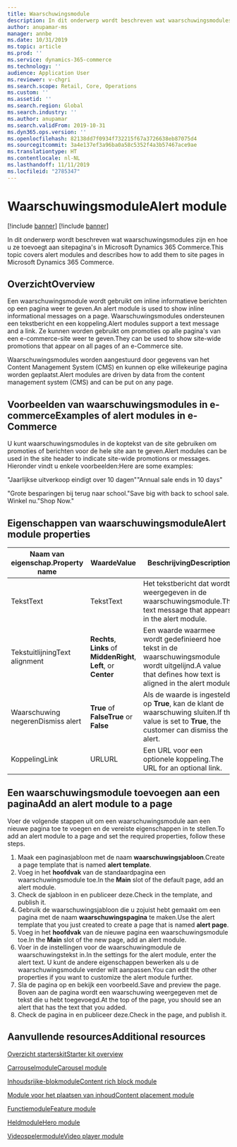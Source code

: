 ```yaml
---
title: Waarschuwingsmodule
description: In dit onderwerp wordt beschreven wat waarschuwingsmodules zijn en hoe u ze toevoegt aan sitepagina's in Microsoft Dynamics 365 Commerce.
author: anupamar-ms
manager: annbe
ms.date: 10/31/2019
ms.topic: article
ms.prod: ''
ms.service: dynamics-365-commerce
ms.technology: ''
audience: Application User
ms.reviewer: v-chgri
ms.search.scope: Retail, Core, Operations
ms.custom: ''
ms.assetid: ''
ms.search.region: Global
ms.search.industry: ''
ms.author: anupamar
ms.search.validFrom: 2019-10-31
ms.dyn365.ops.version: ''
ms.openlocfilehash: 82138dd7f0934f732215f67a3726638eb87075d4
ms.sourcegitcommit: 3a4e137ef3a96ba0a58c5352f4a3b57467ace9ae
ms.translationtype: HT
ms.contentlocale: nl-NL
ms.lasthandoff: 11/11/2019
ms.locfileid: "2785347"
---
```

# <a name="alert-module"></a><span data-ttu-id="fcefc-103">Waarschuwingsmodule</span><span class="sxs-lookup"><span data-stu-id="fcefc-103">Alert module</span></span>

[!include [banner](includes/preview-banner.md)]
[!include [banner](includes/banner.md)]

<span data-ttu-id="fcefc-104">In dit onderwerp wordt beschreven wat waarschuwingsmodules zijn en hoe u ze toevoegt aan sitepagina's in Microsoft Dynamics 365 Commerce.</span><span class="sxs-lookup"><span data-stu-id="fcefc-104">This topic covers alert modules and describes how to add them to site pages in Microsoft Dynamics 365 Commerce.</span></span>

## <a name="overview"></a><span data-ttu-id="fcefc-105">Overzicht</span><span class="sxs-lookup"><span data-stu-id="fcefc-105">Overview</span></span>

<span data-ttu-id="fcefc-106">Een waarschuwingsmodule wordt gebruikt om inline informatieve berichten op een pagina weer te geven.</span><span class="sxs-lookup"><span data-stu-id="fcefc-106">An alert module is used to show inline informational messages on a page.</span></span> <span data-ttu-id="fcefc-107">Waarschuwingsmodules ondersteunen een tekstbericht en een koppeling.</span><span class="sxs-lookup"><span data-stu-id="fcefc-107">Alert modules support a text message and a link.</span></span> <span data-ttu-id="fcefc-108">Ze kunnen worden gebruikt om promoties op alle pagina's van een e-commerce-site weer te geven.</span><span class="sxs-lookup"><span data-stu-id="fcefc-108">They can be used to show site-wide promotions that appear on all pages of an e-Commerce site.</span></span> 

<span data-ttu-id="fcefc-109">Waarschuwingsmodules worden aangestuurd door gegevens van het Content Management System (CMS) en kunnen op elke willekeurige pagina worden geplaatst.</span><span class="sxs-lookup"><span data-stu-id="fcefc-109">Alert modules are driven by data from the content management system (CMS) and can be put on any page.</span></span>

## <a name="examples-of-alert-modules-in-e-commerce"></a><span data-ttu-id="fcefc-110">Voorbeelden van waarschuwingsmodules in e-commerce</span><span class="sxs-lookup"><span data-stu-id="fcefc-110">Examples of alert modules in e-Commerce</span></span>

<span data-ttu-id="fcefc-111">U kunt waarschuwingsmodules in de koptekst van de site gebruiken om promoties of berichten voor de hele site aan te geven.</span><span class="sxs-lookup"><span data-stu-id="fcefc-111">Alert modules can be used in the site header to indicate site-wide promotions or messages.</span></span> <span data-ttu-id="fcefc-112">Hieronder vindt u enkele voorbeelden:</span><span class="sxs-lookup"><span data-stu-id="fcefc-112">Here are some examples:</span></span>

<span data-ttu-id="fcefc-113">"Jaarlijkse uitverkoop eindigt over 10 dagen"</span><span class="sxs-lookup"><span data-stu-id="fcefc-113">"Annual sale ends in 10 days"</span></span>

<span data-ttu-id="fcefc-114">"Grote besparingen bij terug naar school.</span><span class="sxs-lookup"><span data-stu-id="fcefc-114">"Save big with back to school sale.</span></span> <span data-ttu-id="fcefc-115">Winkel nu."</span><span class="sxs-lookup"><span data-stu-id="fcefc-115">Shop Now."</span></span>

## <a name="alert-module-properties"></a><span data-ttu-id="fcefc-116">Eigenschappen van waarschuwingsmodule</span><span class="sxs-lookup"><span data-stu-id="fcefc-116">Alert module properties</span></span>

| <span data-ttu-id="fcefc-117">Naam van eigenschap.</span><span class="sxs-lookup"><span data-stu-id="fcefc-117">Property name</span></span>  | <span data-ttu-id="fcefc-118">Waarde</span><span class="sxs-lookup"><span data-stu-id="fcefc-118">Value</span></span>                              | <span data-ttu-id="fcefc-119">Beschrijving</span><span class="sxs-lookup"><span data-stu-id="fcefc-119">Description</span></span> |
|----------------|------------------------------------|-------------|
| <span data-ttu-id="fcefc-120">Tekst</span><span class="sxs-lookup"><span data-stu-id="fcefc-120">Text</span></span>           | <span data-ttu-id="fcefc-121">Tekst</span><span class="sxs-lookup"><span data-stu-id="fcefc-121">Text</span></span>                               | <span data-ttu-id="fcefc-122">Het tekstbericht dat wordt weergegeven in de waarschuwingsmodule.</span><span class="sxs-lookup"><span data-stu-id="fcefc-122">The text message that appears in the alert module.</span></span> |
| <span data-ttu-id="fcefc-123">Tekstuitlijning</span><span class="sxs-lookup"><span data-stu-id="fcefc-123">Text alignment</span></span> | <span data-ttu-id="fcefc-124">**Rechts**, **Links** of **Midden**</span><span class="sxs-lookup"><span data-stu-id="fcefc-124">**Right**, **Left**, or **Center**</span></span> | <span data-ttu-id="fcefc-125">Een waarde waarmee wordt gedefinieerd hoe tekst in de waarschuwingsmodule wordt uitgelijnd.</span><span class="sxs-lookup"><span data-stu-id="fcefc-125">A value that defines how text is aligned in the alert module.</span></span> |
| <span data-ttu-id="fcefc-126">Waarschuwing negeren</span><span class="sxs-lookup"><span data-stu-id="fcefc-126">Dismiss alert</span></span>  | <span data-ttu-id="fcefc-127">**True** of **False**</span><span class="sxs-lookup"><span data-stu-id="fcefc-127">**True** or **False**</span></span>              | <span data-ttu-id="fcefc-128">Als de waarde is ingesteld op **True**, kan de klant de waarschuwing sluiten.</span><span class="sxs-lookup"><span data-stu-id="fcefc-128">If the value is set to **True**, the customer can dismiss the alert.</span></span> |
| <span data-ttu-id="fcefc-129">Koppeling</span><span class="sxs-lookup"><span data-stu-id="fcefc-129">Link</span></span>           | <span data-ttu-id="fcefc-130">URL</span><span class="sxs-lookup"><span data-stu-id="fcefc-130">URL</span></span>                                | <span data-ttu-id="fcefc-131">Een URL voor een optionele koppeling.</span><span class="sxs-lookup"><span data-stu-id="fcefc-131">The URL for an optional link.</span></span> |

## <a name="add-an-alert-module-to-a-page"></a><span data-ttu-id="fcefc-132">Een waarschuwingsmodule toevoegen aan een pagina</span><span class="sxs-lookup"><span data-stu-id="fcefc-132">Add an alert module to a page</span></span> 

<span data-ttu-id="fcefc-133">Voer de volgende stappen uit om een waarschuwingsmodule aan een nieuwe pagina toe te voegen en de vereiste eigenschappen in te stellen.</span><span class="sxs-lookup"><span data-stu-id="fcefc-133">To add an alert module to a page and set the required properties, follow these steps.</span></span>

1. <span data-ttu-id="fcefc-134">Maak een paginasjabloon met de naam **waarschuwingsjabloon**.</span><span class="sxs-lookup"><span data-stu-id="fcefc-134">Create a page template that is named **alert template**.</span></span>
1. <span data-ttu-id="fcefc-135">Voeg in het **hoofdvak** van de standaardpagina een waarschuwingsmodule toe.</span><span class="sxs-lookup"><span data-stu-id="fcefc-135">In the **Main** slot of the default page, add an alert module.</span></span>
1. <span data-ttu-id="fcefc-136">Check de sjabloon in en publiceer deze.</span><span class="sxs-lookup"><span data-stu-id="fcefc-136">Check in the template, and publish it.</span></span> 
1. <span data-ttu-id="fcefc-137">Gebruik de waarschuwingsjabloon die u zojuist hebt gemaakt om een pagina met de naam **waarschuwingspagina** te maken.</span><span class="sxs-lookup"><span data-stu-id="fcefc-137">Use the alert template that you just created to create a page that is named **alert page**.</span></span> 
1. <span data-ttu-id="fcefc-138">Voeg in het **hoofdvak** van de nieuwe pagina een waarschuwingsmodule toe.</span><span class="sxs-lookup"><span data-stu-id="fcefc-138">In the **Main** slot of the new page, add an alert module.</span></span>
1. <span data-ttu-id="fcefc-139">Voer in de instellingen voor de waarschuwingmodule de waarschuwingstekst in.</span><span class="sxs-lookup"><span data-stu-id="fcefc-139">In the settings for the alert module, enter the alert text.</span></span> <span data-ttu-id="fcefc-140">U kunt de andere eigenschappen bewerken als u de waarschuwingsmodule verder wilt aanpassen.</span><span class="sxs-lookup"><span data-stu-id="fcefc-140">You can edit the other properties if you want to customize the alert module further.</span></span>
1. <span data-ttu-id="fcefc-141">Sla de pagina op en bekijk een voorbeeld.</span><span class="sxs-lookup"><span data-stu-id="fcefc-141">Save and preview the page.</span></span> <span data-ttu-id="fcefc-142">Boven aan de pagina wordt een waarschuwing weergegeven met de tekst die u hebt toegevoegd.</span><span class="sxs-lookup"><span data-stu-id="fcefc-142">At the top of the page, you should see an alert that has the text that you added.</span></span>
1. <span data-ttu-id="fcefc-143">Check de pagina in en publiceer deze.</span><span class="sxs-lookup"><span data-stu-id="fcefc-143">Check in the page, and publish it.</span></span> 

## <a name="additional-resources"></a><span data-ttu-id="fcefc-144">Aanvullende resources</span><span class="sxs-lookup"><span data-stu-id="fcefc-144">Additional resources</span></span>

[<span data-ttu-id="fcefc-145">Overzicht starterskit</span><span class="sxs-lookup"><span data-stu-id="fcefc-145">Starter kit overview</span></span>](starter-kit-overview.md)

[<span data-ttu-id="fcefc-146">Carrouselmodule</span><span class="sxs-lookup"><span data-stu-id="fcefc-146">Carousel module</span></span>](add-carousel.md)

[<span data-ttu-id="fcefc-147">Inhoudsrijke-blokmodule</span><span class="sxs-lookup"><span data-stu-id="fcefc-147">Content rich block module</span></span>](add-content-rich-block.md)

[<span data-ttu-id="fcefc-148">Module voor het plaatsen van inhoud</span><span class="sxs-lookup"><span data-stu-id="fcefc-148">Content placement module</span></span>](add-content-placement-modules.md)

[<span data-ttu-id="fcefc-149">Functiemodule</span><span class="sxs-lookup"><span data-stu-id="fcefc-149">Feature module</span></span>](add-feature-module.md)

[<span data-ttu-id="fcefc-150">Heldmodule</span><span class="sxs-lookup"><span data-stu-id="fcefc-150">Hero module</span></span>](add-hero-module.md)

[<span data-ttu-id="fcefc-151">Videospelermodule</span><span class="sxs-lookup"><span data-stu-id="fcefc-151">Video player module</span></span>](add-video-player.md)
